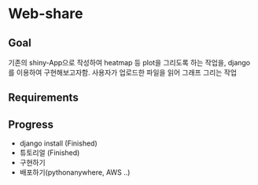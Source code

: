 # Web-share


## Goal
기존의 shiny-App으로 작성하여 heatmap 등 plot을 그리도록 하는 작업을, django를 이용하여 구현해보고자함.
사용자가 업로드한 파일을 읽어 그래프 그리는 작업

## Requirements

## Progress
- django install (Finished)
- 튜토리얼 (Finished)
- 구현하기
- 배포하기(pythonanywhere, AWS ..)
